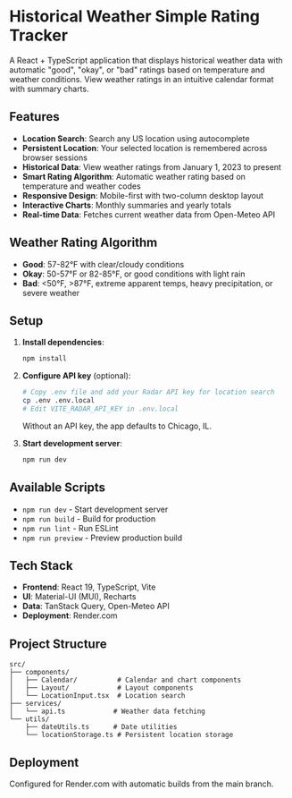# Historical Weather Simple Rating Tracker

A React + TypeScript application that displays historical weather data with automatic "good", "okay", or "bad" ratings based on temperature and weather conditions. View weather ratings in an intuitive calendar format with summary charts.

## Features

- **Location Search**: Search any US location using autocomplete
- **Persistent Location**: Your selected location is remembered across browser sessions
- **Historical Data**: View weather ratings from January 1, 2023 to present
- **Smart Rating Algorithm**: Automatic weather rating based on temperature and weather codes
- **Responsive Design**: Mobile-first with two-column desktop layout
- **Interactive Charts**: Monthly summaries and yearly totals
- **Real-time Data**: Fetches current weather data from Open-Meteo API

## Weather Rating Algorithm

- **Good**: 57-82°F with clear/cloudy conditions
- **Okay**: 50-57°F or 82-85°F, or good conditions with light rain
- **Bad**: <50°F, >87°F, extreme apparent temps, heavy precipitation, or severe weather

## Setup

1. **Install dependencies**:
   ```bash
   npm install
   ```

2. **Configure API key** (optional):
   ```bash
   # Copy .env file and add your Radar API key for location search
   cp .env .env.local
   # Edit VITE_RADAR_API_KEY in .env.local
   ```
   Without an API key, the app defaults to Chicago, IL.

3. **Start development server**:
   ```bash
   npm run dev
   ```

## Available Scripts

- `npm run dev` - Start development server
- `npm run build` - Build for production
- `npm run lint` - Run ESLint
- `npm run preview` - Preview production build

## Tech Stack

- **Frontend**: React 19, TypeScript, Vite
- **UI**: Material-UI (MUI), Recharts
- **Data**: TanStack Query, Open-Meteo API
- **Deployment**: Render.com

## Project Structure

```
src/
├── components/
│   ├── Calendar/          # Calendar and chart components
│   ├── Layout/            # Layout components
│   └── LocationInput.tsx  # Location search
├── services/
│   └── api.ts            # Weather data fetching
└── utils/
    ├── dateUtils.ts      # Date utilities
    └── locationStorage.ts # Persistent location storage
```

## Deployment

Configured for Render.com with automatic builds from the main branch.
